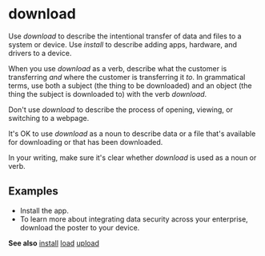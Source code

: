 # download

Use *download* to describe the intentional transfer of data and files to a system or device. Use *install* to describe adding apps, hardware, and drivers to a device.

When you use *download* as a verb, describe what the customer is transferring *and* where the customer is transferring it *to*. In grammatical terms, use both a subject (the thing to be downloaded) and
an object (the thing the subject is downloaded to) with the verb *download*.

Don't use *download* to describe the process of opening, viewing, or switching to a webpage.

It's OK to use *download* as a noun to describe data or a file that's available for downloading or that has been downloaded.

In your writing, make sure it's clear whether *download* is used as a noun or verb.

## Examples

- Install the app.
- To learn more about integrating data security across your enterprise, download the poster to your device. 

**See also**
[install](../i/install.md)
[load](../l/load.md)
[upload](../u/upload.md)
